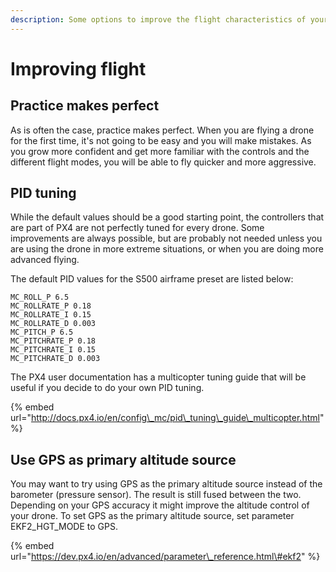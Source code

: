```yaml
---
description: Some options to improve the flight characteristics of your drone.
---
```


# Improving flight

## Practice makes perfect

As is often the case, practice makes perfect. When you are flying a drone for the first time, it's not going to be easy and you will make mistakes. As you grow more confident and get more familiar with the controls and the different flight modes, you will be able to fly quicker and more aggressive.

## PID tuning

While the default values should be a good starting point, the controllers that are part of PX4 are not perfectly tuned for every drone. Some improvements are always possible, but are probably not needed unless you are using the drone in more extreme situations, or when you are doing more advanced flying.

The default PID values for the S500 airframe preset are listed below:

```text
MC_ROLL_P 6.5
MC_ROLLRATE_P 0.18
MC_ROLLRATE_I 0.15
MC_ROLLRATE_D 0.003
MC_PITCH_P 6.5
MC_PITCHRATE_P 0.18
MC_PITCHRATE_I 0.15
MC_PITCHRATE_D 0.003
```

The PX4 user documentation has a multicopter tuning guide that will be useful if you decide to do your own PID tuning.

{% embed url="http://docs.px4.io/en/config\_mc/pid\_tuning\_guide\_multicopter.html" %}

## Use GPS as primary altitude source

You may want to try using GPS as the primary altitude source instead of the barometer \(pressure sensor\). The result is still fused between the two. Depending on your GPS accuracy it might improve the altitude control of your drone. To set GPS as the primary altitude source, set parameter EKF2\_HGT\_MODE to GPS.

{% embed url="https://dev.px4.io/en/advanced/parameter\_reference.html\#ekf2" %}


